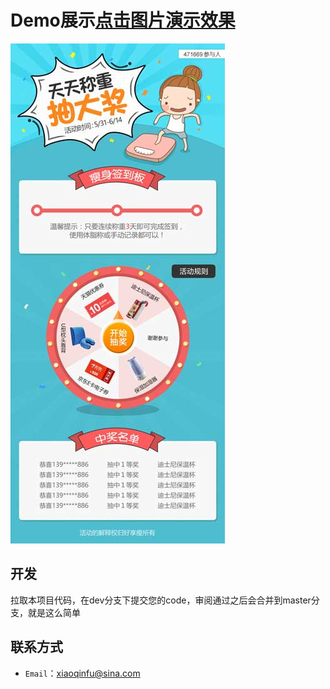 ﻿# Demo展示[点击图片演示效果](https://fuxiaoqin.github.io/WeightDraw/index.html)
[![image](https://github.com/Fuxiaoqin/WeightDraw/blob/master/images/weight2.jpg?raw=true)](https://fuxiaoqin.github.io/WeightDraw/index.html)

## 开发
拉取本项目代码，在dev分支下提交您的code，审阅通过之后会合并到master分支，就是这么简单

## 联系方式
- `Email`：xiaoqinfu@sina.com



